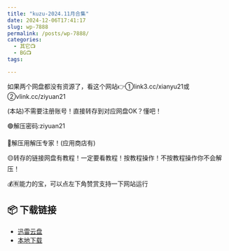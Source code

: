 ```yaml
---
title: "kuzu-2024.11月合集"
date: 2024-12-06T17:41:17
slug: wp-7888
permalink: /posts/wp-7888/
categories:
  - 其它📺
  - BG📺
tags:

---
```


如果两个网盘都没有资源了，看这个网站👉①link3.cc/xianyu21或②vlink.cc/ziyuan21

(本站)不需要注册账号！直接转存到对应网盘OK？懂吧！

🟢解压密码:ziyuan21

🔵解压用解压专家！(应用商店有)

🟡转存的链接网盘有教程！一定要看教程！按教程操作！不按教程操作你不会解压！

💰🈶能力的宝，可以点左下角赞赏支持一下网站运行

## 📦 下载链接
- [迅雷云盘](https://blziyuan21.com/pay-download/7888?key=e1aff72f2b&down_id=0)
- [本地下载](https://blziyuan21.com/pay-download/7888?key=e1aff72f2b&down_id=1)

